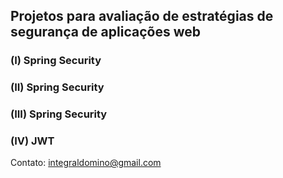 ## Projetos para avaliação de estratégias de segurança de aplicações web

### (I) Spring Security 
### (II) Spring Security
### (III) Spring Security 
### (IV) JWT

Contato: integraldomino@gmail.com
